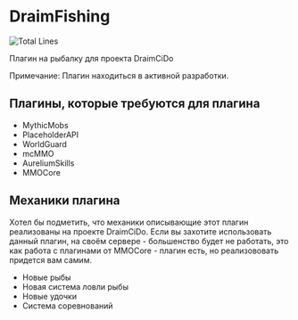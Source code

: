 # DraimFishing

![Total Lines](https://img.shields.io/tokei/lines/github/DraimCiDo/DraimFishing?style=plastic)

Плагин на рыбалку для проекта DraimCiDo

Примечание: Плагин находиться в активной разработки.

## Плагины, которые требуются для плагина
* MythicMobs
* PlaceholderAPI
* WorldGuard
* mcMMO
* AureliumSkills
* MMOCore

## Механики плагина

Хотел бы подметить, что механики описывающие этот плагин реализованы на проекте DraimCiDo.
Если вы захотите использовать данный плагин, на своём сервере - большенство будет не работать, это как работа с плагинами от MMOCore - плагин есть, но реализововать придется вам самим.

* Новые рыбы
* Новая система ловли рыбы
* Новые удочки
* Система соревнований
